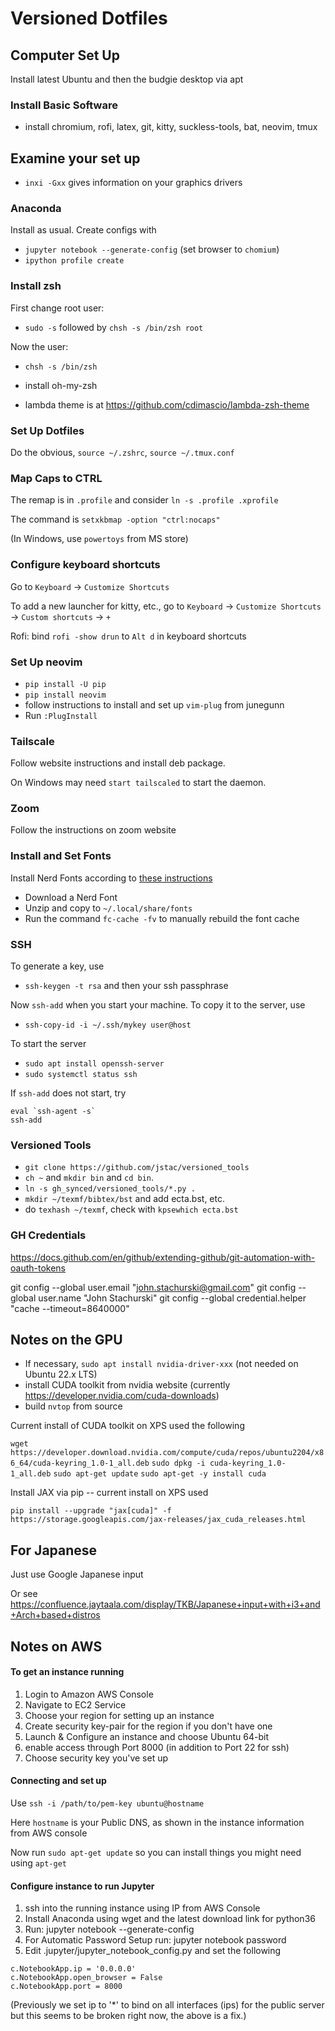# Versioned Dotfiles


## Computer Set Up

Install latest Ubuntu and then the budgie desktop via apt

### Install Basic Software

* install chromium, rofi, latex, git, kitty, suckless-tools, bat, neovim, tmux

## Examine your set up

* `inxi -Gxx` gives information on your graphics drivers

### Anaconda

Install as usual.  Create configs with 

* `jupyter notebook --generate-config`  (set browser to `chomium`)
* `ipython profile create`

### Install zsh 

First change root user:

* `sudo -s` followed by `chsh -s /bin/zsh root`

Now the user:

* `chsh -s /bin/zsh` 

* install oh-my-zsh 

* lambda theme is at https://github.com/cdimascio/lambda-zsh-theme


### Set Up Dotfiles

Do the obvious, `source ~/.zshrc`, `source ~/.tmux.conf`

### Map Caps to CTRL

The remap is in `.profile` and consider `ln -s .profile .xprofile`

The command is `setxkbmap -option "ctrl:nocaps"` 

(In Windows, use `powertoys` from MS store)

### Configure keyboard shortcuts

Go to `Keyboard` -> `Customize Shortcuts` 

To add a new launcher for kitty, etc., go to `Keyboard` -> `Customize Shortcuts` -> `Custom shortcuts` -> `+`

Rofi: bind `rofi -show drun` to `Alt d` in keyboard shortcuts

### Set Up neovim 


* `pip install -U pip`
* `pip install neovim`
* follow instructions to install and set up `vim-plug` from junegunn
* Run `:PlugInstall` 

### Tailscale 

Follow website instructions and install deb package.

On Windows may need `start tailscaled` to start the daemon.

### Zoom

Follow the instructions on zoom website


### Install and Set Fonts

Install Nerd Fonts according to [these instructions](https://gist.github.com/matthewjberger/7dd7e079f282f8138a9dc3b045ebefa0)

* Download a Nerd Font
* Unzip and copy to `~/.local/share/fonts`
* Run the command `fc-cache -fv` to manually rebuild the font cache


### SSH

To generate a key, use

* `ssh-keygen -t rsa` and then your ssh passphrase

Now `ssh-add` when you start your machine.  To copy it to the server, use

* `ssh-copy-id -i ~/.ssh/mykey user@host`

To start the server

* `sudo apt install openssh-server`
* `sudo systemctl status ssh`

If `ssh-add` does not start, try 

```
eval `ssh-agent -s`  
ssh-add
```

### Versioned Tools

* `git clone https://github.com/jstac/versioned_tools`
* `ch ~` and `mkdir bin` and `cd bin`.
* `ln -s gh_synced/versioned_tools/*.py .`
* `mkdir ~/texmf/bibtex/bst` and add ecta.bst, etc.
* do `texhash ~/texmf`, check with `kpsewhich ecta.bst`


### GH Credentials

https://docs.github.com/en/github/extending-github/git-automation-with-oauth-tokens

git config --global user.email "john.stachurski@gmail.com"
git config --global user.name "John Stachurski"
git config --global credential.helper "cache --timeout=8640000"


## Notes on the GPU

* If necessary, `sudo apt install nvidia-driver-xxx` (not needed on Ubuntu 22.x LTS)
* install CUDA toolkit from nvidia website (currently https://developer.nvidia.com/cuda-downloads)
* build `nvtop` from source

Current install of CUDA toolkit on XPS used the following

`wget https://developer.download.nvidia.com/compute/cuda/repos/ubuntu2204/x86_64/cuda-keyring_1.0-1_all.deb`
`sudo dpkg -i cuda-keyring_1.0-1_all.deb`
`sudo apt-get update`
`sudo apt-get -y install cuda`

Install JAX via pip -- current install on XPS used

`pip install --upgrade "jax[cuda]" -f https://storage.googleapis.com/jax-releases/jax_cuda_releases.html`

## For Japanese

Just use Google Japanese input

Or see https://confluence.jaytaala.com/display/TKB/Japanese+input+with+i3+and+Arch+based+distros


## Notes on AWS


#### To get an instance running

1. Login to Amazon AWS Console 
2. Navigate to EC2 Service
3. Choose your region for setting up an instance
6. Create security key-pair for the region if you don't have one
4. Launch & Configure an instance and choose Ubuntu 64-bit
5. enable access through Port 8000 (in addition to Port 22 for ssh)
6. Choose security key you've set up

#### Connecting and set up 

Use `ssh -i /path/to/pem-key ubuntu@hostname`

Here `hostname` is your Public DNS, as shown in the instance information from AWS console

Now run `sudo apt-get update` so you can install things you might need using `apt-get`


#### Configure instance to run Jupyter

1. ssh into the running instance using IP from AWS Console
2. Install Anaconda using wget and the latest download link for python36
3. Run: jupyter notebook --generate-config
4. For Automatic Password Setup run: jupyter notebook password
5. Edit .jupyter/jupyter_notebook_config.py and set the following

```
c.NotebookApp.ip = '0.0.0.0'
c.NotebookApp.open_browser = False
c.NotebookApp.port = 8000 
```

(Previously we set ip to '*' to bind on all interfaces (ips) for the public server but this seems to be broken right now, the above is a fix.)

